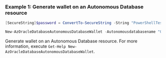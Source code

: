 ### Example 1: Generate wallet on an Autonomous Database resource
```powershell
[SecureString]$password = ConvertTo-SecureString -String "PowerShellTestPass123" -AsPlainText -Force

New-AzOracleDatabaseAutonomousDatabaseWallet -Autonomousdatabasename "OFakePowerShellTestAdbs" -ResourceGroupName "PowerShellTestRg" -Password $password -GenerateType "walletType" -IsRegional $true
```

Generate wallet on an Autonomous Database resource.
For more information, execute `Get-Help New-AzOracleDatabaseAutonomousDatabaseWallet`.